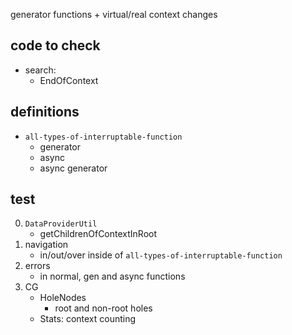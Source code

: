 generator functions + virtual/real context changes

## code to check

* search:
  * EndOfContext

## definitions

* `all-types-of-interruptable-function`
  * generator
  * async
  * async generator

## test

0. `DataProviderUtil`
   * getChildrenOfContextInRoot
1. navigation
   * in/out/over inside of `all-types-of-interruptable-function`
2. errors
   * in normal, gen and async functions
3. CG
   * HoleNodes
     * root and non-root holes
   * Stats: context counting